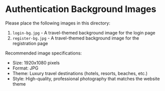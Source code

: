 # Authentication Background Images

Please place the following images in this directory:

1. `login-bg.jpg` - A travel-themed background image for the login page
2. `register-bg.jpg` - A travel-themed background image for the registration page

Recommended image specifications:
- Size: 1920x1080 pixels
- Format: JPG
- Theme: Luxury travel destinations (hotels, resorts, beaches, etc.)
- Style: High-quality, professional photography that matches the website theme